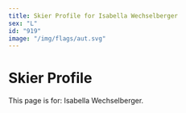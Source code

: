 ```yaml
---
title: Skier Profile for Isabella Wechselberger
sex: "L"
id: "919"
image: "/img/flags/aut.svg" 
---
```


# Skier Profile

This page is for: Isabella Wechselberger.
    